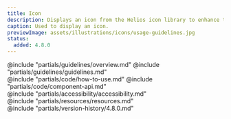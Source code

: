 ```yaml
---
title: Icon
description: Displays an icon from the Helios icon library to enhance the communication of text and UI elements.
caption: Used to display an icon.
previewImage: assets/illustrations/icons/usage-guidelines.jpg
status:
  added: 4.8.0
---
```


<section data-tab="Guidelines">
  @include "partials/guidelines/overview.md"
  @include "partials/guidelines/guidelines.md"
</section>

<section data-tab="Code">
  @include "partials/code/how-to-use.md"
  @include "partials/code/component-api.md"
</section>

<section data-tab="Accessibility">
  @include "partials/accessibility/accessibility.md"
</section>

<section data-tab="Resources">
  @include "partials/resources/resources.md"
</section>

<section data-tab="Version history">
  @include "partials/version-history/4.8.0.md"
</section>
